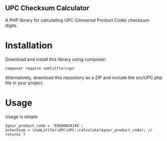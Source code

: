 UPC Checksum Calculator
---

A PHP library for calculating UPC (Universal Product Code) checksum digits.

# Installation

Download and install this library using composer:

    composer require samlittler/upc
    
Alternatively, download this repository as a ZIP and include the src/UPC.php file in your project.

# Usage

Usage is simple

    $your_product_code = '03600024145';
    $checksum = \SamLittler\UPC\UPC::calculate($your_product_code); // returns 7

